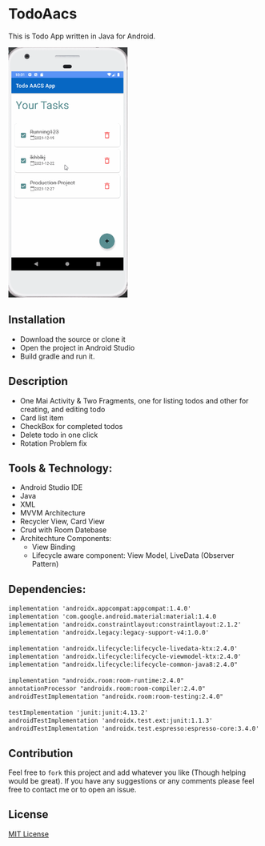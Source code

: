 
# TodoAacs

This is Todo App written in Java for Android.

<img src="image/todoaacs.gif" alt="TodoAacs Screenshot" height="500" />

## Installation
- Download the source or clone it
- Open the project in Android Studio
- Build gradle and run it.


## Description

- One Mai Activity & Two Fragments, one for listing todos and other for creating, and editing todo 
- Card list item
- CheckBox for completed todos
- Delete todo in one click
- Rotation Problem fix

## Tools & Technology:

- Android Studio IDE
- Java
- XML
- MVVM Architecture
- Recycler View, Card View
- Crud with Room Datebase
- Architechture Components:
   - View Binding
   - Lifecycle aware component: View Model, LiveData (Observer Pattern)

## Dependencies:

```
implementation 'androidx.appcompat:appcompat:1.4.0'  
implementation 'com.google.android.material:material:1.4.0  
implementation 'androidx.constraintlayout:constraintlayout:2.1.2'  
implementation 'androidx.legacy:legacy-support-v4:1.0.0'

implementation 'androidx.lifecycle:lifecycle-livedata-ktx:2.4.0'  
implementation 'androidx.lifecycle:lifecycle-viewmodel-ktx:2.4.0'  
implementation "androidx.lifecycle:lifecycle-common-java8:2.4.0"  

implementation "androidx.room:room-runtime:2.4.0"  
annotationProcessor "androidx.room:room-compiler:2.4.0"  
androidTestImplementation "androidx.room:room-testing:2.4.0"  

testImplementation 'junit:junit:4.13.2'  
androidTestImplementation 'androidx.test.ext:junit:1.1.3'  
androidTestImplementation 'androidx.test.espresso:espresso-core:3.4.0'  
```

## Contribution
Feel free to `fork` this project and add whatever you like (Though helping would be great). If you have any suggestions or any comments please feel free to contact me or to open an issue.

## License
[MIT License](./LICENSE)
